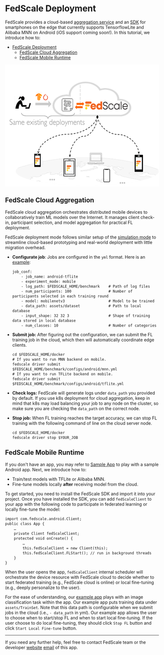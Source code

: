 # FedScale Deployment

FedScale provides a cloud-based [aggregation service](https://github.com/SymbioticLab/FedScale/blob/master/fedscale/cloud/aggregation/README.md) and an [SDK](#fedscale-mobile-runtime) for smartphones on the edge that currently supports TensorflowLite and Alibaba MNN on Android (iOS support coming soon!). In this tutorial, we introduce how to:

- [FedScale Deployment](#fedscale-deployment)
  - [FedScale Cloud Aggregation](#fedscale-cloud-aggregation)
  - [FedScale Mobile Runtime](#fedscale-mobile-runtime)

<p align="center">
<img src="../../../docs/fedscale-deploy.png" width="600" height="400"/>
</p>



## FedScale Cloud Aggregation
FedScale cloud aggregation orchestrates distributed mobile devices to collaboratively train ML models over the Internet. It manages client check-in, participant selection, and model aggregation for practical FL deployment. 

FedScale deployment mode follows similar setup of the [simulation mode](https://github.com/SymbioticLab/FedScale/blob/master/docs/tutorial.md) to streamline cloud-based prototyping and real-world deployment with little migration overhead. 

- **Configurate job**: Jobs are configured in the `yml` format. Here is an [example](../../../benchmark/configs/android/tflite.yml
): 

  ```
  job_conf:
      - job_name: android-tflite  
      - experiment_mode: mobile
      - log_path: $FEDSCALE_HOME/benchmark    # Path of log files
      - num_participants: 100                 # Number of participants selected in each training round
      - model: mobilenetv3                    # Model to be trained
      - data_path: assets/dataset             # Path to local database
      - input_shape: 32 32 3                  # Shape of training data stored in local database
      - num_classes: 10                       # Number of categories 
  ```

- **Submit job:** After figuring out the configuration, we can submit the FL training job in the cloud, which then will automatically coordinate edge clients. 

  ```
  cd $FEDSCALE_HOME/docker
  # If you want to run MNN backend on mobile.
  fedscale driver submit $FEDSCALE_HOME/benchmark/configs/android/mnn.yml 
  # If you want to run TFLite backend on mobile.
  fedscale driver submit $FEDSCALE_HOME/benchmark/configs/android/tflite.yml 
  ```

- **Check logs:** FedScale will generate logs under `data_path` you provided by default. If you use k8s deployment for cloud aggregation, keep in mind that k8s may load balancing your job to any node on the cluster, so make sure you are checking the `data_path` on the correct node.

- **Stop job:** When FL training reaches the target accuracy, we can stop FL training with the following command of line on the cloud server node.

  ```
  cd $FEDSCALE_HOME/docker
  fedscale driver stop $YOUR_JOB
  ```

## FedScale Mobile Runtime

If you don't have an app, you may refer to [Sample App](README-App.md) to play with a sample Android app. Next, we introduce how to: 
- Train/test models with TFLite or Alibaba MNN.
- Fine-tune models locally **after** receiving model from the cloud.

To get started, you need to install the FedScale SDK and import it into your project.
Once you have installed the SDK, you can add ``fedScaleClient`` to your app with the following code to participate in federated learning or locally fine-tune the  model: 

  ```
  import com.fedscale.android.Client;
  public class App {
      …
      private Client fedScaleClient;
      protected void onCreate() {
          …
          this.fedScaleClient = new Client(this);
          this.fedScaleClient.FLStart(); // run in background threads
      }
  }
  ```

When the user opens the app, ``fedScaleClient`` internal scheduler will orchestrate the device resource with FedScale cloud to decide whether to start federated training (e.g., FedScale cloud is online) or local fine-tuning (e.g., deeply personalize to the user). 

For the ease of understanding, our [example app](README-App.md) plays with an image classification task within the app. Our example app puts training data under ``assets/TrainSet``. Note that this data path is configurable when we submit jobs in the cloud (i.e., ``- data_path`` in yml). Our example app allows the user to choose when to start/stop FL and when to start local fine-tuning. If the user choose to do local fine-tuning, they should click `Stop FL` button and click `Start Local Fine-tune` button.

----
If you need any further help, feel free to contact FedScale team or the developer [website](https://continue-revolution.github.io) [email](mailto:continuerevolution@gmail.com) of this app.
